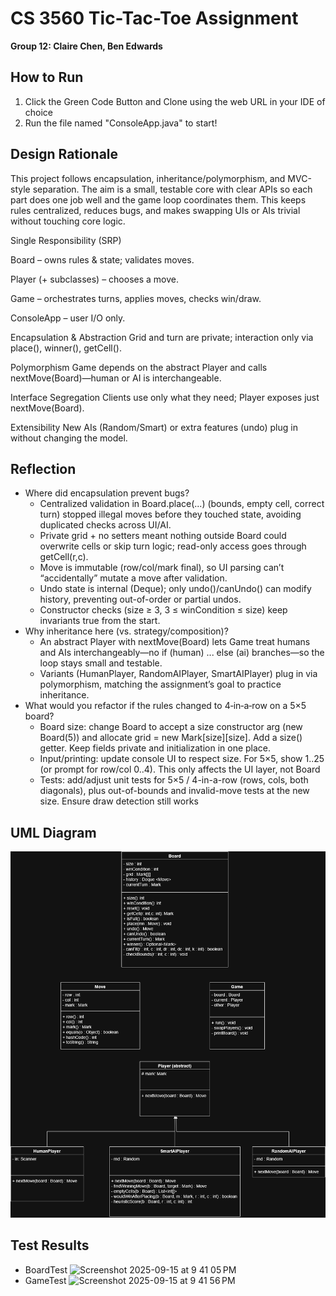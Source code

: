 # CS 3560 Tic-Tac-Toe Assignment
**Group 12: Claire Chen, Ben Edwards**

## How to Run
1. Click the Green Code Button and Clone using the web URL in your IDE of choice
2. Run the file named "ConsoleApp.java" to start!

## Design Rationale 
This project follows encapsulation, inheritance/polymorphism, and MVC-style separation. The aim is a small, testable core with clear APIs so each part does one job well and the game loop coordinates them. This keeps rules centralized, reduces bugs, and makes swapping UIs or AIs trivial without touching core logic. 

Single Responsibility (SRP)

Board – owns rules & state; validates moves.

Player (+ subclasses) – chooses a move.

Game – orchestrates turns, applies moves, checks win/draw.

ConsoleApp – user I/O only.

Encapsulation & Abstraction
Grid and turn are private; interaction only via place(), winner(), getCell().

Polymorphism
Game depends on the abstract Player and calls nextMove(Board)—human or AI is interchangeable.

Interface Segregation
Clients use only what they need; Player exposes just nextMove(Board).

Extensibility
New AIs (Random/Smart) or extra features (undo) plug in without changing the model.

## Reflection
- Where did encapsulation prevent bugs?
  - Centralized validation in Board.place(...) (bounds, empty cell, correct turn) stopped illegal moves before they touched state, avoiding duplicated checks across UI/AI.
  - Private grid + no setters meant nothing outside Board could overwrite cells or skip turn logic; read-only access goes through getCell(r,c).
  - Move is immutable (row/col/mark final), so UI parsing can’t “accidentally” mutate a move after validation.
  - Undo state is internal (Deque<Move>); only undo()/canUndo() can modify history, preventing out-of-order or partial undos.
  - Constructor checks (size ≥ 3, 3 ≤ winCondition ≤ size) keep invariants true from the start.
- Why inheritance here (vs. strategy/composition)?
  - An abstract Player with nextMove(Board) lets Game treat humans and AIs interchangeably—no if (human) ... else (ai) branches—so the loop stays small and testable.
  - Variants (HumanPlayer, RandomAIPlayer, SmartAIPlayer) plug in via polymorphism, matching the assignment’s goal to practice inheritance.
- What would you refactor if the rules changed to 4‑in‑a‑row on a 5×5 board?
  - Board size: change Board to accept a size constructor arg (new Board(5)) and allocate grid = new Mark[size][size]. Add a size() getter. Keep fields private and initialization in one place.
  - Input/printing: update console UI to respect size. For 5×5, show 1..25 (or prompt for row/col 0..4). This only affects the UI layer, not Board
  - Tests: add/adjust unit tests for 5×5 / 4-in-a-row (rows, cols, both diagonals), plus out-of-bounds and invalid-move tests at the new size. Ensure draw detection still works

## UML Diagram

![alt text](UMLDiagram.png "UML Diagram")

## Test Results
- BoardTest
  <img width="983" height="264" alt="Screenshot 2025-09-15 at 9 41 05 PM" src="https://github.com/user-attachments/assets/e68be06a-f477-44fb-88ca-5e7efd2907bc" />
- GameTest
  <img width="1072" height="141" alt="Screenshot 2025-09-15 at 9 41 56 PM" src="https://github.com/user-attachments/assets/f7e94b79-23fc-45bb-97ff-7b99391740f4" />





